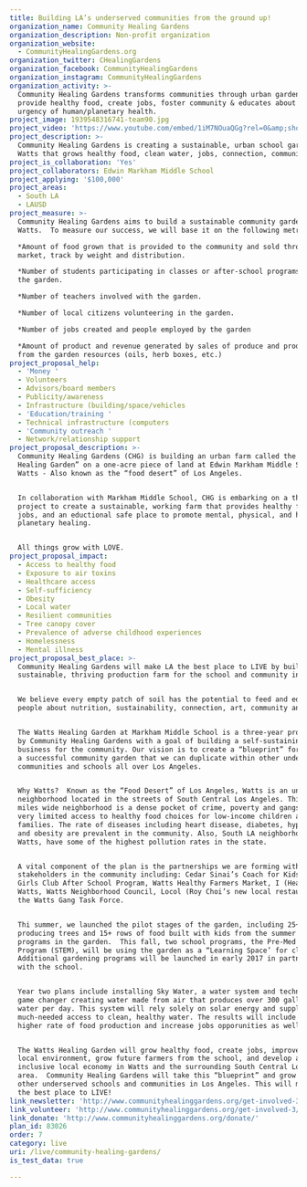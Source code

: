 ```yaml
---
title: Building LA’s underserved communities from the ground up!
organization_name: Community Healing Gardens
organization_description: Non-profit organization
organization_website:
  - CommunityHealingGardens.org
organization_twitter: CHealingGardens
organization_facebook: CommunityHealingGardens
organization_instagram: CommunityHealingGardens
organization_activity: >-
  Community Healing Gardens transforms communities through urban gardens that
  provide healthy food, create jobs, foster community & educates about the
  urgency of human/planetary health.
project_image: 1939548316741-team90.jpg
project_video: 'https://www.youtube.com/embed/1iM7NOuaQGg?rel=0&amp;showinfo=0'
project_description: >-
  Community Healing Gardens is creating a sustainable, urban school garden in
  Watts that grows healthy food, clean water, jobs, connection, community & love
project_is_collaboration: 'Yes'
project_collaborators: Edwin Markham Middle School
project_applying: '$100,000'
project_areas:
  - South LA
  - LAUSD
project_measure: >-
  Community Healing Gardens aims to build a sustainable community garden in
  Watts.  To measure our success, we will base it on the following metrics:

  *Amount of food grown that is provided to the community and sold through the
  market, track by weight and distribution.

  *Number of students participating in classes or after-school programs held in
  the garden.

  *Number of teachers involved with the garden.

  *Number of local citizens volunteering in the garden.

  *Number of jobs created and people employed by the garden

  *Amount of product and revenue generated by sales of produce and products made
  from the garden resources (oils, herb boxes, etc.)
project_proposal_help:
  - 'Money '
  - Volunteers
  - Advisors/board members
  - Publicity/awareness
  - Infrastructure (building/space/vehicles
  - 'Education/training '
  - Technical infrastructure (computers
  - 'Community outreach '
  - Network/relationship support
project_proposal_description: >-
  Community Healing Gardens (CHG) is building an urban farm called the “Watts
  Healing Garden” on a one-acre piece of land at Edwin Markham Middle School in
  Watts - Also known as the “food desert” of Los Angeles.


  In collaboration with Markham Middle School, CHG is embarking on a three-year
  project to create a sustainable, working farm that provides healthy food,
  jobs, and an eductional safe place to promote mental, physical, and human and
  planetary healing.


  All things grow with LOVE.
project_proposal_impact:
  - Access to healthy food
  - Exposure to air toxins
  - Healthcare access
  - Self-sufficiency
  - Obesity
  - Local water
  - Resilient communities
  - Tree canopy cover
  - Prevalence of adverse childhood experiences
  - Homelessness
  - Mental illness
project_proposal_best_place: >-
  Community Healing Gardens will make LA the best place to LIVE by building a
  sustainable, thriving production farm for the school and community in Watts. 


  We believe every empty patch of soil has the potential to feed and educate
  people about nutrition, sustainability, connection, art, community and love.


  The Watts Healing Garden at Markham Middle School is a three-year project plan
  by Community Healing Gardens with a goal of building a self-sustaining
  business for the community. Our vision is to create a “blueprint” for building
  a successful community garden that we can duplicate within other underserved
  communities and schools all over Los Angeles.  


  Why Watts?  Known as the “Food Desert” of Los Angeles, Watts is an underserved
  neighborhood located in the streets of South Central Los Angeles. This 2.12
  miles wide neighborhood is a dense pocket of crime, poverty and gangs with
  very limited access to healthy food choices for low-income children and their
  families. The rate of diseases including heart disease, diabetes, hypertension
  and obesity are prevalent in the community. Also, South LA neighborhoods like
  Watts, have some of the highest pollution rates in the state. 


  A vital component of the plan is the partnerships we are forming with key
  stakeholders in the community including: Cedar Sinai’s Coach for Kids, Boy’s &
  Girls Club After School Program, Watts Healthy Farmers Market, I (Heart)
  Watts, Watts Neighborhood Council, Locol (Roy Choi’s new local restaurant) and
  the Watts Gang Task Force.


  Thi summer, we launched the pilot stages of the garden, including 25+ food
  producing trees and 15+ rows of food built with kids from the summer school
  programs in the garden.  This fall, two school programs, the Pre-Med and MESA
  Program (STEM), will be using the garden as a “Learning Space’ for classrooms.
  Additional gardening programs will be launched in early 2017 in partnership
  with the school.


  Year two plans include installing Sky Water, a water system and technology
  game changer creating water made from air that produces over 300 gallons of
  water per day. This system will rely solely on solar energy and supply the
  much-needed access to clean, healthy water. The results will include a much
  higher rate of food production and increase jobs opporunities as well.


  The Watts Healing Garden will grow healthy food, create jobs, improve the
  local environment, grow future farmers from the school, and develop a more
  inclusive local economy in Watts and the surrounding South Central Los Angeles
  area.  Community Healing Gardens will take this “blueprint” and grow it in
  other underserved schools and communities in Los Angeles. This will make LA
  the best place to LIVE!
link_newsletter: 'http://www.communityhealinggardens.org/get-involved-3/#get-involved-2'
link_volunteer: 'http://www.communityhealinggardens.org/get-involved-3/#get-involved-2'
link_donate: 'http://www.communityhealinggardens.org/donate/'
plan_id: 83026
order: 7
category: live
uri: /live/community-healing-gardens/
is_test_data: true

---
```

